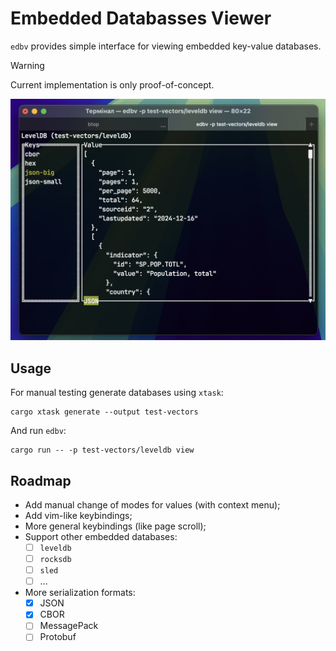 # Embedded Databasses Viewer

`edbv` provides simple interface for viewing embedded key-value
databases.

> [!WARNING]
>
> Current implementation is only proof-of-concept.

![](./demo.png)

## Usage

For manual testing generate databases using `xtask`:

```shell
cargo xtask generate --output test-vectors
```

And run `edbv`:

```shell
cargo run -- -p test-vectors/leveldb view
```

## Roadmap

- Add manual change of modes for values (with context menu);
- Add vim-like keybindings;
- More general keybindings (like page scroll);
- Support other embedded databases:
  - [ ] `leveldb`
  - [ ] `rocksdb`
  - [ ] `sled`
  - [ ] ...
- More serialization formats:
  - [x] JSON
  - [x] CBOR
  - [ ] MessagePack
  - [ ] Protobuf
